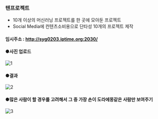 ### 텐프로젝트
 - 10개 이상의 머신러닝 프로젝트를 한 곳에 모아둔 프로젝트
 - Social Media에 컨텐츠소비용으로 단타성 10개의 프로젝트 제작

#### 임시주소 : http://syg0203.iptime.org:2030/

#### ●사진 업로드
![1](https://github.com/syg0203/Doraemon_fist/assets/79491796/2628f150-4e54-4a66-9f29-a01c3a317b11)

#### ●결과
![2](https://github.com/syg0203/Doraemon_fist/assets/79491796/48f26794-be5b-42b2-8ea2-7289a2299882)

#### ●많은 사람이 할 경우를 고려해서 그 중 가장 손이 도라에몽같은 사람만 보여주기
![3](https://github.com/syg0203/Doraemon_fist/assets/79491796/aee55ad5-2eb9-4e1f-9628-1c94c71e1a82)
